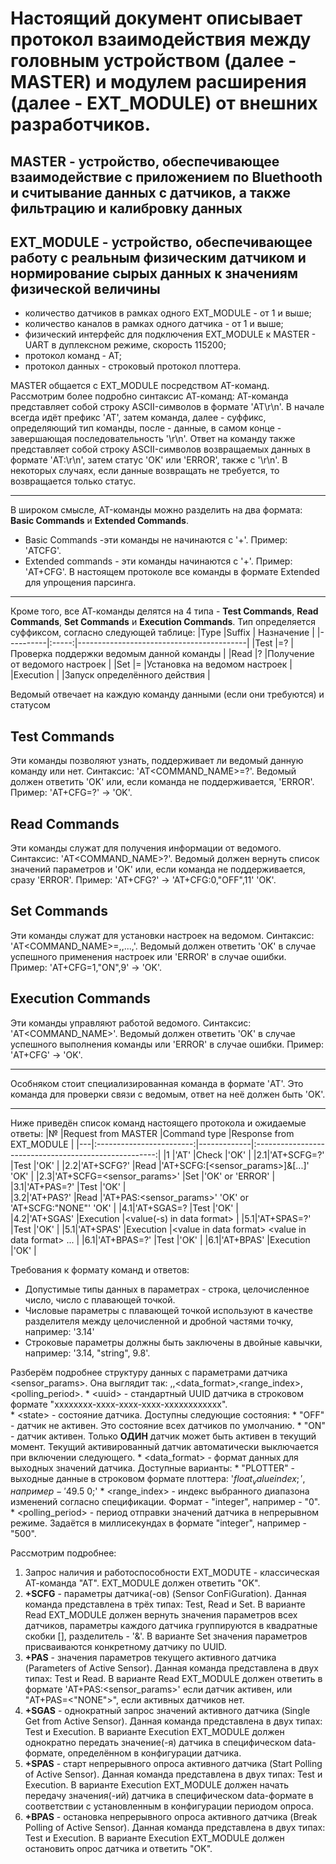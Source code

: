 # Настоящий документ описывает протокол взаимодействия между головным устройством (далее - MASTER) и модулем расширения (далее - EXT_MODULE) от внешних разработчиков.

## MASTER - устройство, обеспечивающее взаимодействие с приложением по Bluethooth и считывание данных с датчиков, а также фильтрацию и калибровку данных
## EXT_MODULE - устройство, обеспечивающее работу с реальным физическим датчиком и нормирование сырых данных к значениям физической величины

* количество датчиков в рамках одного EXT_MODULE - от 1 и выше;
* количество каналов в рамках одного датчика - от 1 и выше;
* физический интерфейс для подключения EXT_MODULE к MASTER - UART в дуплексном режиме, скорость 115200;
* протокол команд - АТ;
* протокол данных - строковый протокол плоттера.

MASTER общается с EXT_MODULE посредством AT-команд. Рассмотрим более подробно синтаксис АТ-команд:
АТ-команда представляет собой строку ASCII-символов в формате 'AT<COMMAND><SUFFIX><DATA>\r\n'. В начале всегда идёт префикс 'AT',
затем команда, далее - суффикс, определяющий тип команды, после - данные, в самом конце - завершающая последовательность '\r\n'.
Ответ на команду также представляет собой строку ASCII-символов возвращаемых данных в формате 'AT<COMMAND>:<DATA>\r\n', затем статус 'OK' или 'ERROR', также с '\r\n'.
В некоторых случаях, если данные возвращать не требуется, то возвращается только статус.
***
В широком смысле, AT-команды можно разделить на два формата: **Basic Commands** и **Extended Commands**.
* Basic Commands -эти команды не начинаются с '+'. Пример: 'ATCFG'. 
* Extended commands - эти команды начинаются с '+'. Пример: 'AT+CFG'.
В настоящем протоколе все команды в формате Extended для упрощения парсинга.
***
Кроме того, все АТ-команды делятся на 4 типа - **Test Commands**, **Read Commands**, **Set Commands** и **Execution Commands**.
Тип определяется суффиксом, согласно следующей таблице:
|Type      |Suffix | Назначение                               |
|----------|:-----:|------------------------------------------|
|Test      |=?     |Проверка поддержки ведомым данной команды |
|Read      |?      |Получение от ведомого настроек            |
|Set       |=      |Установка на ведомом настроек             |
|Execution |       |Запуск определённого действия             |

Ведомый отвечает на каждую команду данными (если они требуются) и статусом
## Test Commands
Эти команды позволяют узнать, поддерживает ли ведомый данную команду или нет. Синтаксис: 'AT<COMMAND_NAME>=?'.
Ведомый должен ответить 'OK' или, если команда не поддерживается, 'ERROR'.
Пример: 'AT+CFG=?' -> 'OK'.
## Read Commands
Эти команды служат для получения информации от ведомого. Синтаксис: 'AT<COMMAND_NAME>?'.
Ведомый должен вернуть список значений параметров и 'OK' или, если команда не поддерживается, сразу 'ERROR'.
Пример: 'AT+CFG?' -> 'AT+CFG:0,"OFF",11' 'OK'.
## Set Commands
Эти команды служат для установки настроек на ведомом. Синтаксис: 'AT<COMMAND_NAME>=<val1>,<val2>,...,<valN>'.
Ведомый должен ответить 'OK' в случае успешного применения настроек или 'ERROR' в случае ошибки.
Пример: 'AT+CFG=1,"ON",9' -> 'OK'.
## Execution Commands
Эти команды управляют работой ведомого. Синтаксис: 'AT<COMMAND_NAME>'.
Ведомый должен ответить 'OK' в случае успешного выполнения команды или 'ERROR' в случае ошибки.
Пример: 'AT+CFG' -> 'OK'.
***
Особняком стоит специализированная команда в формате 'AT'. Это команда для проверки связи с ведомым, ответ на неё должен быть 'OK'.
***
Ниже приведён список команд настоящего протокола и ожидаемые ответы:
|№  |Request from MASTER       |Command type |Response from EXT_MODULE                               |
|---|:------------------------:|-------------|:-----------------------------------------------------:|
|1  |'AT'                      |Check        |'OK'                                                   |
|2.1|'AT+SCFG=?'               |Test         |'OK'                                                   |
|2.2|'AT+SCFG?'                |Read         |'AT+SCFG:[<sensor_params>]&[...]' 'OK'                 |
|2.3|'AT+SCFG=<sensor_params>' |Set          |'OK' or 'ERROR'                                        |
|3.1|'AT+PAS=?'                |Test         |'OK'                                                   |  
|3.2|'AT+PAS?'                 |Read         |'AT+PAS:<sensor_params>' 'OK' or 'AT+SCFG:"NONE"' 'OK' |
|4.1|'AT+SGAS=?                |Test         |'OK'                                                   |  
|4.2|'AT+SGAS'                 |Execution    |\<value(-s) in data format\>                           |
|5.1|'AT+SPAS=?'               |Test         |'OK'                                                   |
|5.1|'AT+SPAS'                 |Execution    |\<value in data format\> \<value in data format\> ...  |
|6.1|'AT+BPAS=?'               |Test         |'OK'                                                   |
|6.1|'AT+BPAS'                 |Execution    |'OK'                                                   |

Требования к формату команд и ответов:
* Допустимые типы данных в параметрах - строка, целочисленное число, число с плавающей точкой.
* Числовые параметры с плавающей точкой используют в качестве разделителя между целочисленной и дробной частями точку, например: '3.14'
* Строковые параметры должны быть заключены в двойные кавычки, например: '3.14, "string", 9.8'.

Разберём подробнее структуру данных с параметрами датчика <sensor_params>. Она выглядит так: <uuid>,<state>,<data_format>,<range_index>,<polling_period>.
    * \<uuid\> - стандартный UUID датчика в строковом формате "xxxxxxxx-xxxx-xxxx-xxxx-xxxxxxxxxxxx".  
    * \<state\> - состояние датчика. Доступны следующие состояния:
        * "OFF" - датчик не активен. Это состояние всех датчиков по умолчанию.
        * "ON" - датчик активен. Только **ОДИН** датчик может быть активен в текущий момент. Текущий активированный датчик автоматически выключается при включении следующего.
    * <data_format> - формат данных для выходных значений датчика. Доступные варианты:
        * "PLOTTER" - выходные данные в строковом формате плоттера: '$float_value index;', например - '$49.5 0;'
    * <range_index> - индекс выбранного диапазона изменений согласно спецификации. Формат - "integer", например - "0".
    * <polling_period> - период отправки значений датчика в непрерывном режиме. Задаётся в миллисекундах в формате "integer", например - "500".
  
Рассмотрим подробнее:
1. Запрос наличия и работоспособности EXT_MODUTE - классическая АТ-команда "АТ". EXT_MODULE должен ответить "OK".
2. **+SCFG** - параметры датчика(-ов) (Sensor ConFiGuration). Данная команда представлена в трёх типах: Test, Read и Set. В варианте Read EXT_MODULE должен вернуть значения параметров всех датчиков, параметры каждого датчика группируются в квадратные скобки [], разделитель - '&'. В варианте Set значения параметров присваиваются конкретному датчику по UUID. 
3. **+PAS** - значения параметров текущего активного датчика (Parameters of Active Sensor). Данная команда представлена в двух типах: Test и Read. В варианте Read EXT_MODULE должен ответить в формате 'AT+PAS:<sensor_params>' если датчик активен, или "AT+PAS=\<"NONE"\>", если активных датчиков нет.
4. **+SGAS** - однократный запрос значений активного датчика (Single Get from Active Sensor). Данная команда представлена в двух типах: Test и Execution. В варианте Execution EXT_MODULE должен однократно передать значение(-я) датчика в специфическом data-формате, определённом в конфигурации датчика.
5. **+SPAS** - старт непрерывного опроса активного датчика (Start Polling of Active Sensor). Данная команда представлена в двух типах: Test и Execution. В варианте Execution EXT_MODULE должен начать передачу значения(-ий) датчика в специфическом data-формате в соответствии с установленным в конфигурации периодом опроса.
6. **+BPAS** - остановка непрерывного опроса активного датчика (Break Polling of Active Sensor). Данная команда представлена в двух типах: Test и Execution. В варианте Execution EXT_MODULE должен остановить опрос датчика и ответить "OK".
